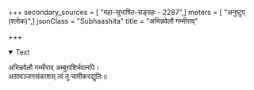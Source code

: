 +++
secondary_sources = [ "महा-सुभाषित-सङ्ग्रहः - 2287",]
meters = [ "अनुष्टुप् (श्लोक)",]
jsonClass = "Subhaashita"
title = "अभिन्नवेलौ गम्भीराव्"

+++

<details open><summary>Text</summary>

अभिन्नवेलौ गम्भीराव् अम्बुराशिर्भवानपि।  
असावञ्जनसंकाशस् त्वं तु चामीकरद्युतिः॥
</details>
